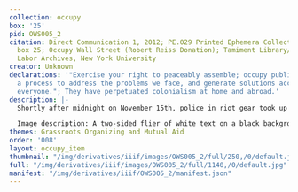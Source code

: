 ```yaml
---
collection: occupy
box: '25'
pid: OWS005_2
citation: Direct Communication 1, 2012; PE.029 Printed Ephemera Collection on Subjects;
  box 25; Occupy Wall Street (Robert Reiss Donation); Tamiment Library/Robert F. Wagner
  Labor Archives, New York University
creator: Unknown
declarations: '"Exercise your right to peaceably assemble; occupy public space;  create
  a process to address the problems we face, and generate solutions accessible to
  everyone."; They have perpetuated colonialism at home and abroad.'
description: |-
  Shortly after midnight on November 15th, police in riot gear took up strategic positions around Zucotti Park, and around 12:45, they began making dispersal orders via loudspeaker. By 1 AM, the park was completely fenced off and no one was allowed beyond the police barricades. Emergency texts, tweets, and livestreamed recordings made their way througout the city's activitst networks: Occupy Wall Street was being evicted. Protesters quickly made their way downtown to defend the park and those who resisted the cops were pepper sprayed, beaten, and arrested. In two short hours, much of the two month-long Occupy Wall Street encampment was destroyed. By 5 am, city sanitation dump trucks carried away the bulk of the encampment's infrastructure. Occupiers would later sue the city over its destruction of more than 3,000 books from the People's Library, computers -- which the city had ensured were recoverable, bicycles that were used to generate electricity, and more. In the following months, Occupy existed and persisted in a kind of exile, searching for a new home. More than 50 protesters, including clergy members, were arrested the following month during the D17 action to occupy Duarte Square and the ensuing march. This flyer discusses the Occupy movement after the eviction, noting that "We occupied Zuccott Park as a provoation, but that became beside the point. Living together and building a community quickly captured our attention." In this way, the flyer, in the form of a "direct communication" poses that the real and persisting threat of Occupy to the status quo, to the police, and to the ruling elite, is the establishment of a "self-contained functional community" that does not rely on capitalist and carceral systems.

  Image description: A two-sided flier of white text on a black background. The flier provides texts that notes "We are not trying to return to Zuccotti Park" and instead offers lessons, strategy, and ideas learned in the first two months of the Occupy Wall Street encampment, resisting the police state, and suggests "how to undo this mess." The flier incorporates imagery of bodies including the outline of a human form in white; a head, in profile, in black; a body with its arms reaching upwards; and two raised fists that are shackled by handcuffs.
themes: Grassroots Organizing and Mutual Aid
order: '008'
layout: occupy_item
thumbnail: "/img/derivatives/iiif/images/OWS005_2/full/250,/0/default.jpg"
full: "/img/derivatives/iiif/images/OWS005_2/full/1140,/0/default.jpg"
manifest: "/img/derivatives/iiif/OWS005_2/manifest.json"
---
```

